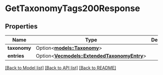 # GetTaxonomyTags200Response

## Properties

Name | Type | Description | Notes
------------ | ------------- | ------------- | -------------
**taxonomy** | Option<[**models::Taxonomy**](Taxonomy.md)> |  | [optional]
**entries** | Option<[**Vec<models::ExtendedTaxonomyEntry>**](ExtendedTaxonomyEntry.md)> |  | [optional]

[[Back to Model list]](../README.md#documentation-for-models) [[Back to API list]](../README.md#documentation-for-api-endpoints) [[Back to README]](../README.md)



